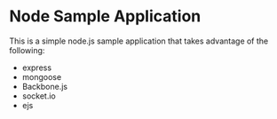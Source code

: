 # Node Sample Application
This is a simple node.js sample application that takes advantage of the following:

  * express
  * mongoose
  * Backbone.js
  * socket.io
  * ejs
 
